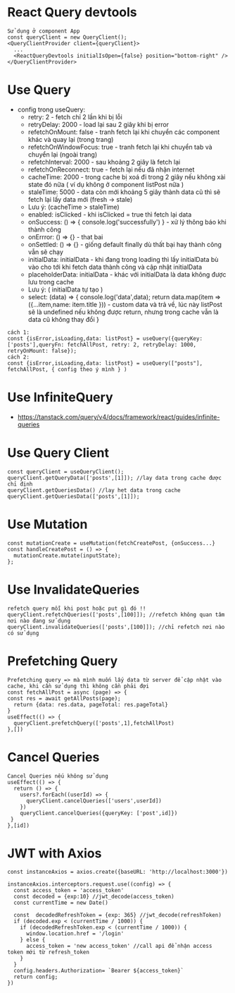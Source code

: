# React Query devtools
~~~
Sử dụng ở component App
const queryClient = new QueryClient();
<QueryClientProvider client={queryClient}>
  ...
  <ReactQueryDevtools initialIsOpen={false} position="bottom-right" />
</QueryClientProvider>
~~~
# Use Query
* config trong useQuery:
  *  retry: 2 - fetch chỉ 2 lần khi bị lỗi 
  *  retryDelay: 2000 - load lại sau 2 giây khi bị error
  *  refetchOnMount: false - tranh fetch lại khi chuyển các component khác và quay lại (trong trang)
  *  refetchOnWindowFocus: true - tranh fetch lại khi chuyển tab và chuyển lại (ngoài trang)
  *  refetchInterval: 2000 - sau khoảng 2 giây là fetch lại
  *  refetchOnReconnect: true - fetch lại nếu đã nhận internet
  *  cacheTime: 2000 - trong cache bị xoá đi trong 2 giây nếu không xài state đó nữa ( ví dụ không ở component listPost nữa )
  *  staleTime: 5000 - data còn mới khoảng 5 giây thành data cũ thì sẽ fetch lại lấy data mới (fresh -> stale)
  *  Lưu ý: (cacheTime > staleTime)
  *  enabled: isClicked - khi isClicked = true thì fetch lại data
  *  onSuccess: () => { console.log('successfully') } - xử lý thông báo khi thành công
  *  onErrror: () => {} - that bai
  *  onSettled: () => {} - giống default finally dù thất bại hay thành công vẫn sẽ chạy
  *  initialData: initialData - khi đang trong loading thì lấy initialData bù vào cho tới khi fetch data thành công và cập nhật initialData
  *  placeholderData: initialData - khác với initialData là data không được lưu trong cache
  *  Lưu ý: ( initialData tự tạo )
  *  select: (data) => {
     console.log('data',data);
     return data.map(item => ({...item,name: item.title })) - custom data và trả về, lúc này listPost sẽ là undefined nếu không được return, nhưng trong cache vẫn là data cũ không thay đổi }
~~~
cách 1:
const {isError,isLoading,data: listPost} = useQuery({queryKey:['posts'],queryFn: fetchAllPost, retry: 2, retryDelay: 1000, retryOnMount: false});
cách 2:
const {isError,isLoading,data: listPost} = useQuery(["posts"], fetchAllPost, { config theo ý mình } )
~~~
# Use InfiniteQuery
* https://tanstack.com/query/v4/docs/framework/react/guides/infinite-queries
# Use Query Client
~~~
const queryClient = useQueryClient();
queryClient.getQueryData(['posts',[1]]); //lay data trong cache được chỉ định
queryClient.getQueriesData() //lay het data trong cache
queryClient.getQueriesData(['posts',[1]]);
~~~
# Use Mutation
~~~
const mutationCreate = useMutation(fetchCreatePost, {onSuccess...}
const handleCreatePost = () => {
  mutationCreate.mutate(inputState);
};
~~~
# Use InvalidateQueries
~~~
refetch query mỗi khi post hoặc put gì đó !!
queryClient.refetchQueries(['posts',[100]]); //refetch không quan tâm nơi nào đang sử dụng
queryClient.invalidateQueries(['posts',[100]]); //chỉ refetch nơi nào có sử dụng
~~~
# Prefetching Query
~~~
Prefetching query => mà mình muốn lấy data từ server để cập nhật vào cache, khi cần sử dụng thì không cần phải đợi
const fetchAllPost = async (page) => {
const res = await getAllPosts(page);
  return {data: res.data, pageTotal: res.pageTotal}
}
useEffect(() => {
  queryClient.prefetchQuery(['posts',1],fetchAllPost)
},[])
~~~
# Cancel Queries
~~~
Cancel Queries nếu không sử dụng
useEffect(() => {
  return () => {
    users?.forEach((userId) => {
      queryClient.cancelQueries(['users',userId])
    })
    queryClient.cancelQueries({queryKey: ['post',id]})
 }
},[id])
~~~
# JWT with Axios
~~~
const instanceAxios = axios.create({baseURL: 'http://localhost:3000'})

instanceAxios.interceptors.request.use((config) => {
  const access_token = 'access_token'
  const decoded = {exp:10} //jwt_decode(access_token)
  const currentTime = new Date()
  
  const  decodedRefreshToken = {exp: 365} //jwt_decode(refreshToken)
  if (decoded.exp < (currentTime / 1000)) {
    if (decodedRefreshToken.exp < (currentTime / 1000)) {
      window.location.href = '/login'
    } else {
      access_token = 'new access_token' //call api để nhận access token mới từ refresh_token
    }
  } 
  config.headers.Authorization= `Bearer ${access_token}`
  return config;
})
~~~
